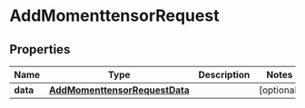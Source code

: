 

# AddMomenttensorRequest


## Properties

| Name | Type | Description | Notes |
|------------ | ------------- | ------------- | -------------|
|**data** | [**AddMomenttensorRequestData**](AddMomenttensorRequestData.md) |  |  [optional] |



